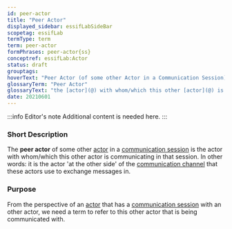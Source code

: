 ```yaml
---
id: peer-actor
title: "Peer Actor"
displayed_sidebar: essifLabSideBar
scopetag: essifLab
termType: term
term: peer-actor
formPhrases: peer-actor{ss}
conceptref: essifLab:Actor
status: draft
grouptags:
hoverText: "Peer Actor (of some other Actor in a Communication Session): the Actor with whom/which this other Actor is communicating in that Communication Session."
glossaryTerm: "Peer Actor"
glossaryText: "the [actor](@) with whom/which this other [actor](@) is communicating in that [communication session](@)."
date: 20210601
---
```


:::info Editor's note
Additional content is needed here.
:::

### Short Description
The **peer actor** of some other [actor](@) in a [communication session](@) is the actor with whom/which this other actor is communicating in that session. In other words: it is the actor 'at the other side' of the [communication channel](@) that these actors use to exchange messages in.

### Purpose
From the perspective of an [actor](@) that has a [communication session](@) with an other actor, we need a term to refer to this other actor that is being communicated with.
